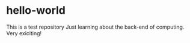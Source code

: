 hello-world
===========

This is a test repository
Just learning about the back-end of computing. Very exiciting!
